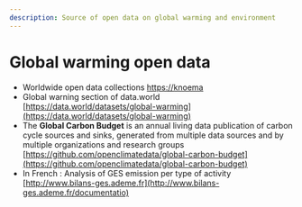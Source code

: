 ```yaml
---
description: Source of open data on global warming and environment
---
```


# Global warming open data



* Worldwide open data collections [https://knoema](https://knoema.com)
* Global warning section of data.world [https://data.world/datasets/global-warming](https://data.world/datasets/global-warming)
* The **Global Carbon Budget** is an annual living data publication of carbon cycle sources and sinks, generated from multiple data sources and by multiple organizations and research groups [https://github.com/openclimatedata/global-carbon-budget](https://github.com/openclimatedata/global-carbon-budget)
* In French : Analysis of GES emission per type of activity  [http://www.bilans-ges.ademe.fr](http://www.bilans-ges.ademe.fr/documentatio)



